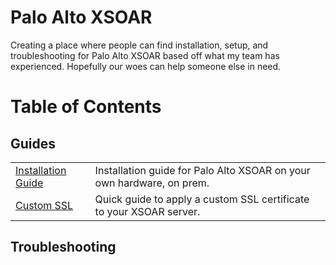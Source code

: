 <h1>Palo Alto XSOAR</h1>
<p>Creating a place where people can find installation, setup, and troubleshooting for Palo Alto XSOAR based off what my team has experienced. Hopefully our woes can help someone else in need.</p>

<h1>Table of Contents</h1>
<h2>Guides</h2>
<table>
  <tr>
    <td>
      <a href="https://github.com/PudgyDragon/XSOAR/blob/main/Guides/XSOAR_Installation.md">Installation Guide</a>
    </td>
    <td>Installation guide for Palo Alto XSOAR on your own hardware, on prem.</td>
  </tr>
  <tr>
    <td>
      <a href="https://github.com/PudgyDragon/XSOAR/blob/main/Guides/custom_ssl.md">Custom SSL</a>
    </td>
    <td>Quick guide to apply a custom SSL certificate to your XSOAR server.</td>
  </tr>
</table>

<h2>Troubleshooting</h2>

